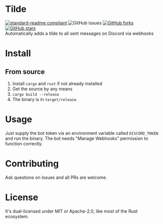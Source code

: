# Tilde
[![standard-readme compliant](https://img.shields.io/badge/readme%20style-standard-brightgreen.svg?style=flat-square)](https://github.com/RichardLitt/standard-readme)
![GitHub issues](https://img.shields.io/github/issues/bs2kbs2k/tilde?style=flat-square)
[![GitHub forks](https://img.shields.io/github/forks/bs2kbs2k/tilde?style=flat-square)](https://github.com/bs2kbs2k/tilde/network)
[![GitHub stars](https://img.shields.io/github/stars/bs2kbs2k/tilde?style=flat-square)](https://github.com/bs2kbs2k/tilde/stargazers)  
Automatically adds a tilde to all sent messages on Discord via webhooks

# Install
## From source
1. Install `cargo` and `rust` if not already installed
1. Get the source by any means
1. `cargo build --release`
1. The binary is in `target/release`.

# Usage
Just supply the bot token via an environment variable called `DISCORD_TOKEN` and run the binary.
The bot needs "Manage Webhooks" permission to function correctly.

# Contributing
Ask questions on Issues and all PRs are welcome.

# License
It's dual-licensed under MIT or Apache-2.0, like most of the Rust ecosystem.
